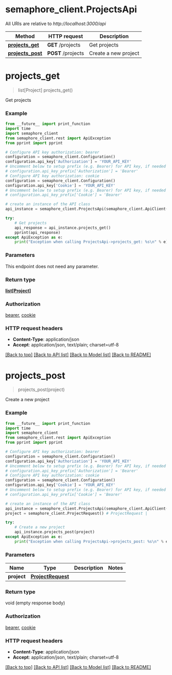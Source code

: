 # semaphore_client.ProjectsApi

All URIs are relative to *http://localhost:3000/api*

Method | HTTP request | Description
------------- | ------------- | -------------
[**projects_get**](ProjectsApi.md#projects_get) | **GET** /projects | Get projects
[**projects_post**](ProjectsApi.md#projects_post) | **POST** /projects | Create a new project


# **projects_get**
> list[Project] projects_get()

Get projects

### Example
```python
from __future__ import print_function
import time
import semaphore_client
from semaphore_client.rest import ApiException
from pprint import pprint

# Configure API key authorization: bearer
configuration = semaphore_client.Configuration()
configuration.api_key['Authorization'] = 'YOUR_API_KEY'
# Uncomment below to setup prefix (e.g. Bearer) for API key, if needed
# configuration.api_key_prefix['Authorization'] = 'Bearer'
# Configure API key authorization: cookie
configuration = semaphore_client.Configuration()
configuration.api_key['Cookie'] = 'YOUR_API_KEY'
# Uncomment below to setup prefix (e.g. Bearer) for API key, if needed
# configuration.api_key_prefix['Cookie'] = 'Bearer'

# create an instance of the API class
api_instance = semaphore_client.ProjectsApi(semaphore_client.ApiClient(configuration))

try:
    # Get projects
    api_response = api_instance.projects_get()
    pprint(api_response)
except ApiException as e:
    print("Exception when calling ProjectsApi->projects_get: %s\n" % e)
```

### Parameters
This endpoint does not need any parameter.

### Return type

[**list[Project]**](Project.md)

### Authorization

[bearer](../README.md#bearer), [cookie](../README.md#cookie)

### HTTP request headers

 - **Content-Type**: application/json
 - **Accept**: application/json, text/plain; charset=utf-8

[[Back to top]](#) [[Back to API list]](../README.md#documentation-for-api-endpoints) [[Back to Model list]](../README.md#documentation-for-models) [[Back to README]](../README.md)

# **projects_post**
> projects_post(project)

Create a new project

### Example
```python
from __future__ import print_function
import time
import semaphore_client
from semaphore_client.rest import ApiException
from pprint import pprint

# Configure API key authorization: bearer
configuration = semaphore_client.Configuration()
configuration.api_key['Authorization'] = 'YOUR_API_KEY'
# Uncomment below to setup prefix (e.g. Bearer) for API key, if needed
# configuration.api_key_prefix['Authorization'] = 'Bearer'
# Configure API key authorization: cookie
configuration = semaphore_client.Configuration()
configuration.api_key['Cookie'] = 'YOUR_API_KEY'
# Uncomment below to setup prefix (e.g. Bearer) for API key, if needed
# configuration.api_key_prefix['Cookie'] = 'Bearer'

# create an instance of the API class
api_instance = semaphore_client.ProjectsApi(semaphore_client.ApiClient(configuration))
project = semaphore_client.ProjectRequest() # ProjectRequest | 

try:
    # Create a new project
    api_instance.projects_post(project)
except ApiException as e:
    print("Exception when calling ProjectsApi->projects_post: %s\n" % e)
```

### Parameters

Name | Type | Description  | Notes
------------- | ------------- | ------------- | -------------
 **project** | [**ProjectRequest**](ProjectRequest.md)|  | 

### Return type

void (empty response body)

### Authorization

[bearer](../README.md#bearer), [cookie](../README.md#cookie)

### HTTP request headers

 - **Content-Type**: application/json
 - **Accept**: application/json, text/plain; charset=utf-8

[[Back to top]](#) [[Back to API list]](../README.md#documentation-for-api-endpoints) [[Back to Model list]](../README.md#documentation-for-models) [[Back to README]](../README.md)

